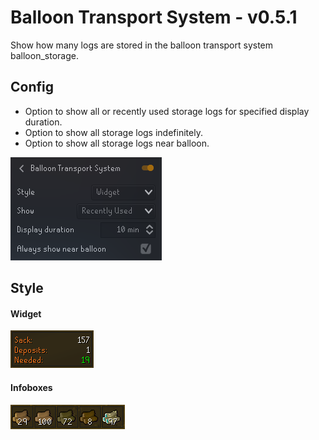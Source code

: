 # Balloon Transport System - v0.5.1
Show how many logs are stored in the balloon transport system balloon_storage.

## Config
* Option to show all or recently used storage logs for specified display duration.
* Option to show all storage logs indefinitely.
* Option to show all storage logs near balloon.

![](./img/config.png)

## Style
#### Widget
![](./img/widget.png)

#### Infoboxes
![](./img/infoboxes.png)